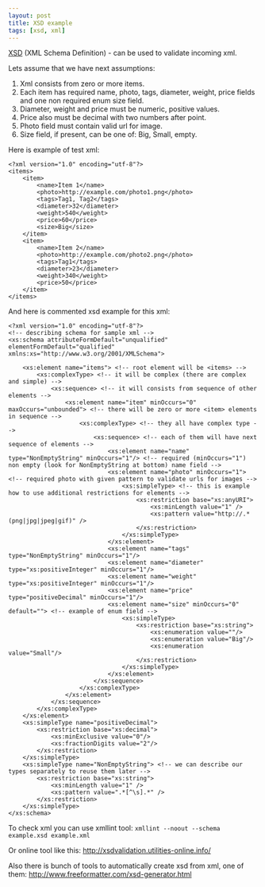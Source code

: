 ```yaml
---
layout: post
title: XSD example
tags: [xsd, xml]
---
```


[XSD](http://en.wikipedia.org/wiki/XML_Schema_(W3C)) (XML Schema Definition) - can be used to validate incoming xml.

Lets assume that we have next assumptions:

1. Xml consists from zero or more items.
2. Each item has required name, photo, tags, diameter, weight, price fields and one non required enum size field.
3. Diameter, weight and price must be numeric, positive values.
4. Price also must be decimal with two numbers after point.
5. Photo field must contain valid url for image.
6. Size field, if present, can be one of: Big, Small, empty.

Here is example of test xml:

    <?xml version="1.0" encoding="utf-8"?>
    <items>
        <item>
            <name>Item 1</name>
            <photo>http://example.com/photo1.png</photo>
            <tags>Tag1, Tag2</tags>
            <diameter>32</diameter>
            <weight>540</weight>
            <price>60</price>
            <size>Big</size>
        </item>
        <item>
            <name>Item 2</name>
            <photo>http://example.com/photo2.png</photo>
            <tags>Tag1</tags>
            <diameter>23</diameter>
            <weight>340</weight>
            <price>50</price>
        </item>
    </items>

And here is commented xsd example for this xml:

    <?xml version="1.0" encoding="utf-8"?>
    <!-- describing schema for sample xml -->
    <xs:schema attributeFormDefault="unqualified" elementFormDefault="qualified" xmlns:xs="http://www.w3.org/2001/XMLSchema">

        <xs:element name="items"> <!-- root element will be <items> -->
            <xs:complexType> <!-- it will be complex (there are complex and simple) -->
                <xs:sequence> <!-- it will consists from sequence of other elements -->
                    <xs:element name="item" minOccurs="0" maxOccurs="unbounded"> <!-- there will be zero or more <item> elements in sequence -->
                        <xs:complexType> <!-- they all have complex type -->
                            <xs:sequence> <!-- each of them will have next sequence of elements -->
                                <xs:element name="name" type="NonEmptyString" minOccurs="1"/> <!-- required (minOccurs="1") non empty (look for NonEmptyString at bottom) name field -->
                                <xs:element name="photo" minOccurs="1"> <!-- required photo with given pattern to validate urls for images -->
                                    <xs:simpleType> <!-- this is example how to use additional restrictions for elements -->
                                        <xs:restriction base="xs:anyURI">
                                            <xs:minLength value="1" />
                                            <xs:pattern value="http://.*(png|jpg|jpeg|gif)" />
                                        </xs:restriction>
                                    </xs:simpleType>
                                </xs:element>
                                <xs:element name="tags" type="NonEmptyString" minOccurs="1"/>
                                <xs:element name="diameter" type="xs:positiveInteger" minOccurs="1"/>
                                <xs:element name="weight" type="xs:positiveInteger" minOccurs="1"/>
                                <xs:element name="price" type="positiveDecimal" minOccurs="1"/>
                                <xs:element name="size" minOccurs="0" default=""> <!-- example of enum field -->
                                    <xs:simpleType>
                                        <xs:restriction base="xs:string">
                                            <xs:enumeration value=""/>
                                            <xs:enumeration value="Big"/>
                                            <xs:enumeration value="Small"/>
                                        </xs:restriction>
                                    </xs:simpleType>
                                </xs:element>
                            </xs:sequence>
                        </xs:complexType>
                    </xs:element>
                </xs:sequence>
            </xs:complexType>
        </xs:element>
        <xs:simpleType name="positiveDecimal">
            <xs:restriction base="xs:decimal">
                <xs:minExclusive value="0"/>
                <xs:fractionDigits value="2"/>
            </xs:restriction>
        </xs:simpleType>
        <xs:simpleType name="NonEmptyString"> <!-- we can describe our types separately to reuse them later -->
            <xs:restriction base="xs:string">
                <xs:minLength value="1" />
                <xs:pattern value=".*[^\s].*" />
            </xs:restriction>
        </xs:simpleType>
    </xs:schema>

To check xml you can use xmllint tool: `xmllint --noout --schema example.xsd example.xml`

Or online tool like this: http://xsdvalidation.utilities-online.info/

Also there is bunch of tools to automatically create xsd from xml, one of them: http://www.freeformatter.com/xsd-generator.html
